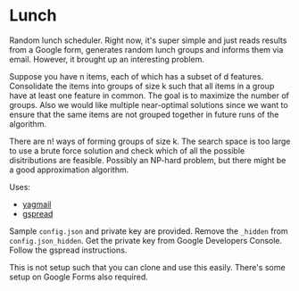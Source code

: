 Lunch
=====

Random lunch scheduler. Right now, it's super simple and just reads results from a Google form, generates random lunch groups and informs them via email. However, it brought up an interesting problem.

Suppose you have n items, each of which has a subset of d features. Consolidate the items into groups of size k such that all items in a group have at least one feature in common. The goal is to maximize the number of groups. Also we would like multiple near-optimal solutions since we want to ensure that the same items are not grouped together in future runs of the algorithm.

There are n! ways of forming groups of size k. The search space is too large to use a brute force solution and check which of all the possible disitributions are feasible. Possibly an NP-hard problem, but there might be a good approximation algorithm.

Uses:
- [yagmail](https://github.com/kootenpv/yagmail)
- [gspread](https://github.com/burnash/gspread)

Sample `config.json` and private key are provided. Remove the `_hidden` from `config.json_hidden`. Get the private key from Google Developers Console. Follow the gspread instructions.

This is not setup such that you can clone and use this easily. There's some setup on Google Forms also required.
